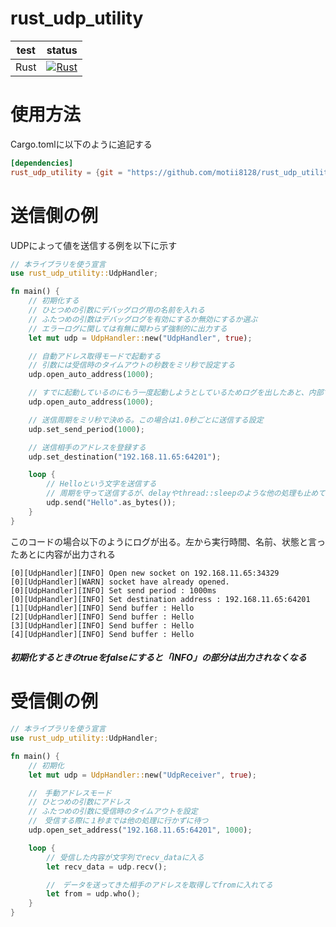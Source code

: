 # rust_udp_utility

|test|status|
|:--:|:--:|
|Rust|[![Rust](https://github.com/motii8128/rust_udp_utility/actions/workflows/rust.yml/badge.svg)](https://github.com/motii8128/rust_udp_utility/actions/workflows/rust.yml)|

# 使用方法
Cargo.tomlに以下のように追記する
```toml
[dependencies]
rust_udp_utility = {git = "https://github.com/motii8128/rust_udp_utility"}
```

# 送信側の例
UDPによって値を送信する例を以下に示す
```rs
// 本ライブラリを使う宣言
use rust_udp_utility::UdpHandler;

fn main() {
    // 初期化する
    // ひとつめの引数にデバッグログ用の名前を入れる
    // ふたつめの引数はデバッグログを有効にするか無効にするか選ぶ
    // エラーログに関しては有無に関わらず強制的に出力する
    let mut udp = UdpHandler::new("UdpHandler", true);

    // 自動アドレス取得モードで起動する
    // 引数には受信時のタイムアウトの秒数をミリ秒で設定する
    udp.open_auto_address(1000);

    // すでに起動しているのにもう一度起動しようとしているためログを出したあと、内部で処理をスルーする
    udp.open_auto_address(1000);

    // 送信周期をミリ秒で決める。この場合は1.0秒ごとに送信する設定
    udp.set_send_period(1000);

    // 送信相手のアドレスを登録する
    udp.set_destination("192.168.11.65:64201");

    loop {
        // Helloという文字を送信する
        // 周期を守って送信するが、delayやthread::sleepのような他の処理も止めてしまうような処理は使ってない
        udp.send("Hello".as_bytes());
    }
}
```
このコードの場合以下のようにログが出る。左から実行時間、名前、状態と言ったあとに内容が出力される
```
[0][UdpHandler][INFO] Open new socket on 192.168.11.65:34329
[0][UdpHandler][WARN] socket have already opened.
[0][UdpHandler][INFO] Set send period : 1000ms
[0][UdpHandler][INFO] Set destination address : 192.168.11.65:64201
[1][UdpHandler][INFO] Send buffer : Hello 
[2][UdpHandler][INFO] Send buffer : Hello 
[3][UdpHandler][INFO] Send buffer : Hello 
[4][UdpHandler][INFO] Send buffer : Hello 
```
##### 初期化するときのtrueをfalseにすると「INFO」の部分は出力されなくなる

# 受信側の例
```rs
// 本ライブラリを使う宣言
use rust_udp_utility::UdpHandler;

fn main() {
    // 初期化
    let mut udp = UdpHandler::new("UdpReceiver", true);

    //　手動アドレスモード
    // ひとつめの引数にアドレス
    // ふたつめの引数に受信時のタイムアウトを設定
    //　受信する際に１秒までは他の処理に行かずに待つ
    udp.open_set_address("192.168.11.65:64201", 1000);

    loop {
        // 受信した内容が文字列でrecv_dataに入る
        let recv_data = udp.recv();

        //　データを送ってきた相手のアドレスを取得してfromに入れてる
        let from = udp.who();
    }
}
```
